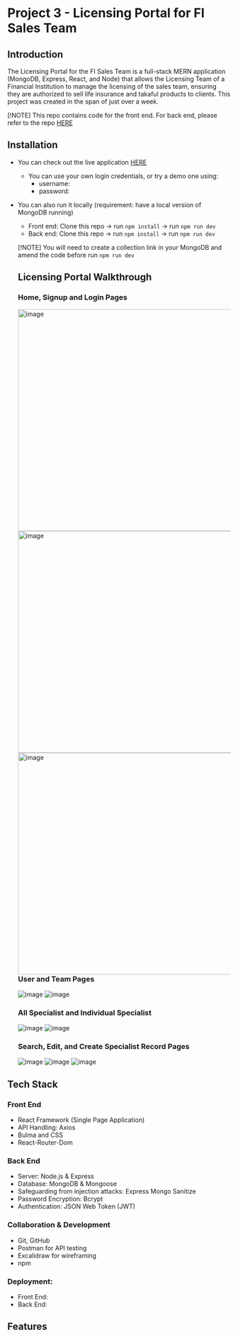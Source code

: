 # Project 3 - Licensing Portal for FI Sales Team

## Introduction

The Licensing Portal for the FI Sales Team is a full-stack MERN application (MongoDB, Express, React, and Node) that allows the Licensing Team of a Financial Institution to manage the licensing of the sales team, ensuring they are authorized to sell life insurance and takaful products to clients. This project was created in the span of just over a week.

[!NOTE] This repo contains code for the front end. For back end, please refer to the repo [HERE](https://github.com/normanKL/project-3-licensing-portal-BE)

## Installation

* You can check out the live application [HERE]()
  - You can use your own login credentials, or try a demo one using:
    - username:
    - password:

* You can also run it locally (requirement: have a local version of MongoDB running)
  - Front end: Clone this repo -> run `npm install` -> run `npm run dev`
  - Back end: Clone this repo -> run `npm install` -> run `npm run dev`

  [!NOTE] You will need to create a collection link in your MongoDB and amend the code before run `npm run dev`

  ## Licensing Portal Walkthrough 

  ### Home, Signup and Login Pages
  
  <img src="https://github.com/user-attachments/assets/7de17db3-2bdf-4794-8c34-95233364ac64" alt="image" width="500" style="float: left; margin-right: 10px;" />
  <img src="https://github.com/user-attachments/assets/9dfcab72-1d58-417b-a748-6d392692c57c" alt="image" width="500" style="float: left; margin-right: 10px;" />
  <img src="https://github.com/user-attachments/assets/b4c95387-21a6-43cc-b84c-dffa373ec7ee" alt="image" width="500" style="float: left; margin-right: 10px;" />

  ### User and Team Pages
  
  ![image](https://github.com/user-attachments/assets/902f9252-97f5-4b33-a244-2559d755cbc0)
  ![image](https://github.com/user-attachments/assets/4a60c9bf-e7a9-4492-9c07-8d7c223ff54f)


   ### All Specialist and Individual Specialist

  ![image](https://github.com/user-attachments/assets/5ac5f183-bc18-4fa6-89c0-624aed4ea8f1)
  ![image](https://github.com/user-attachments/assets/cab5e11f-9f6e-47ad-8440-ba8e09a2cd88)


  ### Search, Edit, and Create Specialist Record Pages

  ![image](https://github.com/user-attachments/assets/6e6cd003-3108-4136-b28d-43d8e5a4a18f)
  ![image](https://github.com/user-attachments/assets/d581190a-1342-445c-aeb8-908e983e8158)
  ![image](https://github.com/user-attachments/assets/d3074f55-7698-4586-b7fd-28c67d74c287)

 ## Tech Stack

  ### Front End
  * React Framework (Single Page Application)
  * API Handling: Axios
  * Bulma and CSS
  * React-Router-Dom
    
  ### Back End
  * Server: Node.js & Express
  * Database: MongoDB & Mongoose
  * Safeguarding from injection attacks: Express Mongo Sanitize
  * Password Encryption: Bcrypt
  * Authentication: JSON Web Token (JWT)
    
  ### Collaboration & Development
  * Git, GitHub
  * Postman for API testing
  * Excalidraw for wireframing
  * npm
    
  ### Deployment:
  * Front End: 
  * Back End:
    
## Features

  


